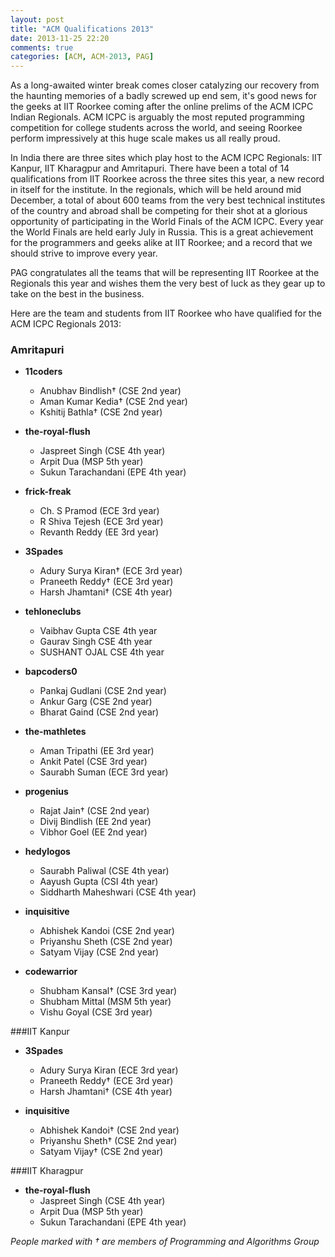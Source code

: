 ```yaml
---
layout: post
title: "ACM Qualifications 2013"
date: 2013-11-25 22:20
comments: true
categories: [ACM, ACM-2013, PAG]
---
```


As a long-awaited winter break comes closer catalyzing our recovery from the haunting memories of a badly screwed up end sem, it's  good news for the geeks at IIT Roorkee coming after the online prelims of the ACM ICPC Indian Regionals. ACM ICPC is arguably the most reputed programming competition for college students across the world, and seeing Roorkee perform impressively at this huge scale makes us all really proud.

In India there are three sites which play host to the ACM ICPC Regionals: IIT Kanpur, IIT Kharagpur and Amritapuri. There have been a total of 14 qualifications from IIT Roorkee across the three sites this year, a new record in itself for the institute. In the regionals, which will be held around mid December, a total of about 600 teams from the very best technical institutes of the country and abroad shall be competing for their shot at a glorious opportunity of participating in the World Finals of the ACM ICPC. Every year the World Finals are held early July in Russia. This is a great achievement for the programmers and geeks alike at IIT Roorkee; and a record that we should strive to improve every year.

PAG congratulates all the teams that will be representing IIT Roorkee at the Regionals this year and wishes them the very best of luck as they gear up to take on the best in the business.

Here are the team and students from IIT Roorkee who have qualified for the ACM ICPC  Regionals 2013:

### Amritapuri

*   **11coders**
    *    Anubhav Bindlish† (CSE 2nd year)
    *    Aman Kumar Kedia† (CSE 2nd year)  	
    *    Kshitij Bathla† (CSE 2nd year)

*   **the-royal-flush**
    *   Jaspreet Singh (CSE 4th year)
    *   Arpit Dua (MSP 5th year)	
    *   Sukun Tarachandani (EPE 4th year)

*   **frick-freak**
    *   Ch. S Pramod (ECE 3rd year)
    *   R Shiva Tejesh (ECE 3rd year)
    *   Revanth Reddy (EE 3rd year)

*   **3Spades**
    *   Adury Surya Kiran† (ECE 3rd year)
    *   Praneeth Reddy† (ECE 3rd year)
    *   Harsh Jhamtani† (CSE 4th year)

*   **tehloneclubs**
    *   Vaibhav Gupta		CSE 4th year
	*   Gaurav Singh   		CSE 4th year
 	*   SUSHANT OJAL		CSE 4th year

*   **bapcoders0**
    *   Pankaj Gudlani (CSE 2nd year)
    *   Ankur Garg (CSE 2nd year)
    *   Bharat Gaind (CSE 2nd year)

*   **the-mathletes**
    *   Aman Tripathi (EE 3rd year)
    *   Ankit Patel (CSE 3rd year)
    *   Saurabh Suman (ECE 3rd year)

*   **progenius**
    * 	Rajat Jain† (CSE 2nd year)
    *  	Divij Bindlish (EE 2nd year)
    *  	Vibhor Goel (EE 2nd year)

*   **hedylogos**
    *   Saurabh Paliwal (CSE 4th year)
    *   Aayush Gupta (CSI 4th year)
    *   Siddharth Maheshwari (CSE 4th year)

*   **inquisitive**
    *   Abhishek Kandoi       	(CSE 2nd year)
    *   Priyanshu Sheth        	(CSE 2nd year)
    *   Satyam Vijay               	(CSE 2nd year)

*   **codewarrior**
    *   Shubham Kansal†        	(CSE 3rd year)
    *   Shubham Mittal                   (MSM 5th year)           	
    *   Vishu Goyal                    	(CSE 3rd year)

###IIT Kanpur

*   **3Spades**
    *   Adury Surya Kiran     	(ECE 3rd year)
    *   Praneeth Reddy†    	(ECE 3rd year)
    *   Harsh Jhamtani† (CSE 4th year)

*   **inquisitive**
    *   Abhishek Kandoi†	(CSE 2nd year)
    *   Priyanshu Sheth†        	(CSE 2nd year)
    *   Satyam Vijay†               	(CSE 2nd year)

###IIT Kharagpur


*   **the-royal-flush**
    *   Jaspreet Singh (CSE 4th year)
    *   Arpit Dua (MSP 5th year)
    *   Sukun Tarachandani (EPE 4th year)

    
*People marked with † are members of Programming and Algorithms Group*




